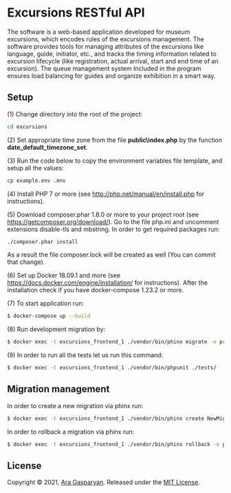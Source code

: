 # Excursions RESTful API
The software is a web-based application developed for museum excursions, which encodes rules of the excursions management. The software provides tools for managing attributes of the excursions like language, guide, initiator, etc., and tracks the timing information related to excursion lifecycle (like registration, actual arrival, start and end time of an excursion). The queue management system Included in the program ensures load balancing for guides and organize exhibition in a smart way.


## Setup
(1) Change directory into the root of the project:
```sh
cd excursions
```

(2) Set appropriate time zone from the file **public\index.php** by the function **date_default_timezone_set**.

(3) Run the code below to copy the environment variables file template, and setup all the values:
```sh
cp example.env .env
```

(4) Install PHP 7 or more (see http://php.net/manual/en/install.php for instructions).

(5) Download composer.phar 1.8.0 or more to your project root (see https://getcomposer.org/download/). Go to the file php.ini and uncomment extensions disable-tls and mbstring. In order to get required packages run:
```sh
./composer.phar install
```
As a result the file composer.lock will be created as well (You can commit that change).

(6) Set up Docker 18.09.1 and more (see https://docs.docker.com/engine/installation/ for instructions). After the installation check if you have docker-compose 1.23.2 or more.

(7) To start application run:
```sh
$ docker-compose up --build
```

(8) Run development migration by:
```sh
$ docker exec -t excursions_frontend_1 ./vendor/bin/phinx migrate -e production
```

(9) In order to run all the tests let us run this command:
```sh
$ docker exec -t excursions_frontend_1 ./vendor/bin/phpunit ./tests/
```


## Migration management
In order to create a new migration via phinx run:
```sh
$ docker exec -t excursions_frontend_1 ./vendor/bin/phinx create NewMigration
```

In order to rollback a migration via phinx run:
```sh
$ docker exec -t excursions_frontend_1 ./vendor/bin/phinx rollback -e production -t 20190930124802
```

## License
Copyright © 2021, [Ara Gasparyan](https://aragasparyan.com).
Released under the [MIT License](https://opensource.org/licenses/MIT).
